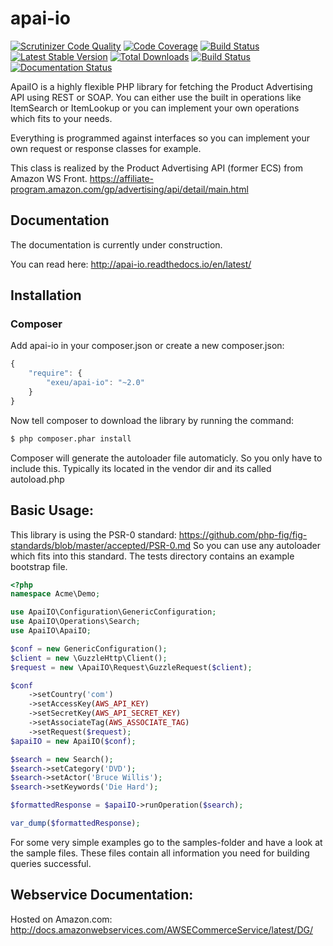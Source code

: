 # apai-io

[![Scrutinizer Code Quality](https://scrutinizer-ci.com/g/Exeu/apai-io/badges/quality-score.png?b=master)](https://scrutinizer-ci.com/g/Exeu/apai-io/?branch=master)
[![Code Coverage](https://scrutinizer-ci.com/g/Exeu/apai-io/badges/coverage.png?b=master)](https://scrutinizer-ci.com/g/Exeu/apai-io/?branch=master)
[![Build Status](https://scrutinizer-ci.com/g/Exeu/apai-io/badges/build.png?b=master)](https://scrutinizer-ci.com/g/Exeu/apai-io/build-status/master)
[![Latest Stable Version](https://poser.pugx.org/exeu/apai-io/v/stable.svg)](https://packagist.org/packages/exeu/apai-io) [![Total Downloads](https://poser.pugx.org/exeu/apai-io/downloads.svg)](https://packagist.org/packages/exeu/apai-io)
[![Build Status](https://travis-ci.org/Exeu/apai-io.png?branch=master)](https://travis-ci.org/Exeu/apai-io)
[![Documentation Status](https://readthedocs.org/projects/apai-io/badge/?version=stable)](http://apai-io.readthedocs.io/en/stable/?badge=stable)

ApaiIO is a highly flexible PHP library for fetching the Product Advertising API using REST or SOAP.
You can either use the built in operations like ItemSearch or ItemLookup or you can implement your own operations which fits to your needs.

Everything is programmed against interfaces so you can implement your own request or response classes for example.

This class is realized by the Product Advertising API (former ECS) from Amazon WS Front. https://affiliate-program.amazon.com/gp/advertising/api/detail/main.html

## Documentation

The documentation is currently under construction.

You can read here: http://apai-io.readthedocs.io/en/latest/

## Installation

### Composer

Add apai-io in your composer.json or create a new composer.json:

```js
{
    "require": {
        "exeu/apai-io": "~2.0"
    }
}
```

Now tell composer to download the library by running the command:

``` bash
$ php composer.phar install
```

Composer will generate the autoloader file automaticly. So you only have to include this.
Typically its located in the vendor dir and its called autoload.php

## Basic Usage:
This library is using the PSR-0 standard: https://github.com/php-fig/fig-standards/blob/master/accepted/PSR-0.md
So you can use any autoloader which fits into this standard.
The tests directory contains an example bootstrap file.

``` php
<?php
namespace Acme\Demo;

use ApaiIO\Configuration\GenericConfiguration;
use ApaiIO\Operations\Search;
use ApaiIO\ApaiIO;

$conf = new GenericConfiguration();
$client = new \GuzzleHttp\Client();
$request = new \ApaiIO\Request\GuzzleRequest($client);

$conf
    ->setCountry('com')
    ->setAccessKey(AWS_API_KEY)
    ->setSecretKey(AWS_API_SECRET_KEY)
    ->setAssociateTag(AWS_ASSOCIATE_TAG)
    ->setRequest($request);
$apaiIO = new ApaiIO($conf);

$search = new Search();
$search->setCategory('DVD');
$search->setActor('Bruce Willis');
$search->setKeywords('Die Hard');

$formattedResponse = $apaiIO->runOperation($search);

var_dump($formattedResponse);
```

For some very simple examples go to the samples-folder and have a look at the sample files.
These files contain all information you need for building queries successful.

## Webservice Documentation:
Hosted on Amazon.com:
http://docs.amazonwebservices.com/AWSECommerceService/latest/DG/

